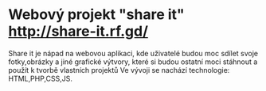
# Webový projekt "share it" http://share-it.rf.gd/
Share it je nápad na webovou aplikaci, kde uživatelé budou moc sdílet svoje fotky,obrázky a jiné grafické výtvory,
které si budou ostatní moci stáhnout a použít k tvorbě vlastních projektů
Ve vývoji se nachází technologie: HTML,PHP,CSS,JS.
